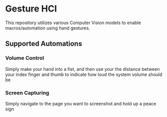 # Gesture HCI

This repository utilizes various Computer Vision models to enable macros/automation using hand gestures.

## Supported Automations

### Volume Control

Simply make your hand into a fist, and then use your the distance between your index finger and thumb to indicate how loud the system volume should be

### Screen Capturing

Simply navigate to the page you want to screenshot and hold up a peace sign
